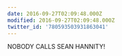 ```yaml
---
date: 2016-09-27T02:09:48.000Z
modified: 2016-09-27T02:09:48.000Z
twitter_id: '780593503931863041'
---
```


  NOBODY CALLS SEAN HANNITY!

